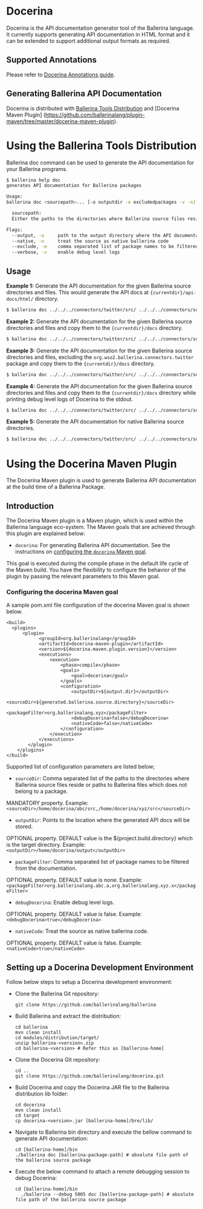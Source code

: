 # Docerina

Docerina is the API documentation generator tool of the Ballerina language. It currently supports generating API 
documentation in HTML format and it can be extended to support additional output formats as required.

## Supported Annotations

Please refer to [Docerina Annotations guide](docs/Annotations.md).

## Generating Ballerina API Documentation

Docerina is distributed with [Ballerina Tools Distribution](https://github.com/ballerinalang/tools-distribution) and [Docerina Maven Plugin] (https://github.com/ballerinalang/plugin-maven/tree/master/docerina-maven-plugin). 

# Using the Ballerina Tools Distribution

Ballerina doc command can be used to generate the API documentation for your Ballerina programs.

```sh
$ ballerina help doc
generates API documentation for Ballerina packages

Usage:
ballerina doc <sourcepath>... [-o outputdir -e excludedpackages -v -n]

  sourcepath:
  Either the paths to the directories where Ballerina source files reside or a path to a Ballerina file which does not belong to a package

Flags:
  --output, -o     path to the output directory where the API documentation will be written to
  --native, -n     treat the source as native ballerina code
  --exclude, -e    comma separated list of package names to be filtered from the documentation
  --verbose, -v    enable debug level logs
```

## Usage

**Example 1:** Generate the API documentation for the given Ballerina source directories and files. This would generate the API docs at `{currentdir}/api-docs/html/` directory.
```sh
$ ballerina doc ../../../connectors/twitter/src/ ../../../connectors/soap/src/ test.bal
```
**Example 2:** Generate the API documentation for the given Ballerina source directories and files and copy them to the `{currentdir}/docs` directory.
```sh
$ ballerina doc ../../../connectors/twitter/src/ ../../../connectors/soap/src/ test.bal  -o docs
```
**Example 3:** Generate the API documentation for the given Ballerina source directories and files, excluding the `org.wso2.ballerina.connectors.twitter` package and copy them to the `{currentdir}/docs` directory.
```sh
$ ballerina doc ../../../connectors/twitter/src/ ../../../connectors/soap/src/ test.bal  -o docs -e org.wso2.ballerina.connectors.twitter
```
**Example 4:** Generate the API documentation for the given Ballerina source directories and files and copy them to the `{currentdir}/docs` directory while printing debug level logs of Docerina to the stdout.
```sh
$ ballerina doc ../../../connectors/twitter/src/ ../../../connectors/soap/src/ test.bal  -o docs -v
```
**Example 5:** Generate the API documentation for native Ballerina source directories.
```sh
$ ballerina doc ../../../connectors/twitter/src/ ../../../connectors/soap/src/ -n
```

# Using the Docerina Maven Plugin

The Docerina Maven plugin is used to generate Ballerina API documentation at the build time of a Ballerina Package.

## Introduction

The Docerina Maven plugin is a Maven plugin, which is used within the Ballerina language eco-system. The Maven goals that are achieved through this plugin are explained below:

* `docerina`: For generating Ballerina API documentation. See the instructions on [configuring the `docerina` Maven goal](#configuring-the-docerina-maven-goal). 

This goal is executed during the compile phase in the default life cycle of the Maven build. You have the flexibility to configure the behavior of the plugin by passing the relevant parameters to this Maven goal.

### Configuring the docerina Maven goal

A sample pom.xml file configuration of the docerina Maven goal is shown below.

    <build>
      <plugins>
          <plugin>
                <groupId>org.ballerinalang</groupId>
                <artifactId>docerina-maven-plugin</artifactId>
                <version>${docerina.maven.plugin.version}</version>
                <executions>
                    <execution>
                        <phase>compile</phase>
                        <goals>
                            <goal>docerina</goal>
                        </goals>
                        <configuration>
                            <outputDir>${output.dir}</outputDir>
                            <sourceDir>${generated.ballerina.source.directory}</sourceDir>
                            <packageFilter>org.ballerinalang.xyz</packageFilter>
                            <debugDocerina>false</debugDocerina>
                            <nativeCode>false</nativeCode>
                        </configuration>
                    </execution>
                </executions>
            </plugin>
        </plugins>
    </build>
    
Supported list of configuration parameters are listed below;

* `sourceDir`: Comma separated list of the paths to the directories where Ballerina source files reside or 
paths to Ballerina files which does not belong to a package.

 MANDATORY property.
 Example: `<sourceDir>/home/docerina/abc/src,/home/docerina/xyz/src</sourceDir>`
 
* `outputDir`: Points to the location where the generated API docs will be stored. 

 OPTIONAL property.
 DEFAULT value is the ${project.build.directory} which is the target directory.
 Example: `<outputDir>/home/docerina/output</outputDir>`

* `packageFilter`: Comma separated list of package names to be filtered from the documentation.

 OPTIONAL property.
 DEFAULT value is none.
 Example: `<packageFilter>org.ballerinalang.abc.a,org.ballerinalang.xyz.x</packageFilter>`

* `debugDocerina`: Enable debug level logs.

 OPTIONAL property.
 DEFAULT value is false.
 Example: `<debugDocerina>true</debugDocerina>`

* `nativeCode`: Treat the source as native ballerina code.

 OPTIONAL property.
 DEFAULT value is false.
 Example: `<nativeCode>true</nativeCode>`
 
## Setting up a Docerina Development Environment

Follow below steps to setup a Docerina development environment:

- Clone the Ballerina Git repository:
  
  ```
  git clone https://github.com/ballerinalang/ballerina
  ```
  
- Build Ballerina and extract the distribution:
 
  ```
  cd ballerina
  mvn clean install
  cd modules/distribution/target/
  unzip ballerina-<version>.zip
  cd ballerina-<version> # Refer this as [ballerina-home]
  ```

- Clone the Docerina Git repository:
  
  ```
  cd ..
  git clone https://github.com/ballerinalang/docerina.git
  ```

- Build Docerina and copy the Docerina JAR file to the Ballerina distribution lib folder:
  
  ```
  cd docerina
  mvn clean install
  cd target
  cp docerina-<version>.jar [ballerina-home]/bre/lib/
  ```

- Navigate to Ballerina bin directory and execute the bellow command to generate API documentation:
  
  ```
  cd [ballerina-home]/bin
  ./ballerina doc [ballerina-package-path] # absolute file path of the ballerina source package
  ```
  
- Execute the below command to attach a remote debugging session to debug Docerina:

  ```
  cd [ballerina-home]/bin
    ./ballerina --debug 5005 doc [ballerina-package-path] # absolute file path of the ballerina source package
  ```